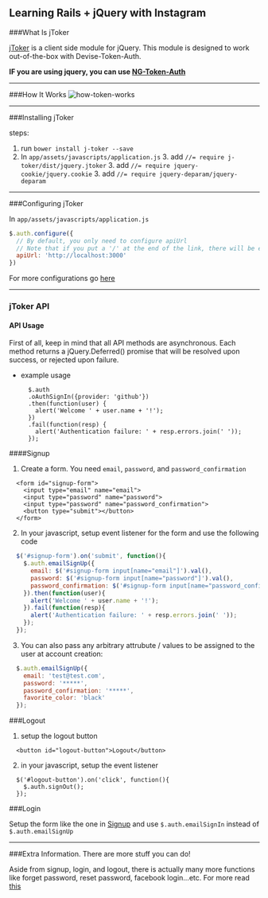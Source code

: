 ## Learning Rails + jQuery with Instagram

###What Is jToker

[jToker](https://github.com/lynndylanhurley/j-toker) is a client side module for jQuery. This module is designed to work out-of-the-box with Devise-Token-Auth.

**IF you are using jquery, you can use [NG-Token-Auth](https://github.com/lynndylanhurley/ng-token-auth)**

---
###How It Works
![how-token-works](https://github.com/lynndylanhurley/ng-token-auth/raw/master/test/app/images/flow/token-update-detail.jpg)

---
###Installing jToker

steps:

1. run `bower install j-toker --save`
2. In `app/assets/javascripts/application.js`
    3. add `//= require j-toker/dist/jquery.jtoker`
    3. add `//= require jquery-cookie/jquery.cookie`
    3. add `//= require jquery-deparam/jquery-deparam`

---
###Configuring jToker

In `app/assets/javascripts/application.js`

```js
$.auth.configure({
  // By default, you only need to configure apiUrl
  // Note that if you put a '/' at the end of the link, there will be errors when calling the api
  apiUrl: 'http://localhost:3000'
})
```

For more configurations go [here](https://github.com/lynndylanhurley/j-toker#configuration)

---
### jToker API

#### API Usage
First of all, keep in mind that all API methods are asynchronous. Each method returns a jQuery.Deferred() promise that will be resolved upon success, or rejected upon failure.

- example usage

  ```
    $.auth
    .oAuthSignIn({provider: 'github'})
    .then(function(user) {
      alert('Welcome ' + user.name + '!');
    })
    .fail(function(resp) {
      alert('Authentication failure: ' + resp.errors.join(' '));
    });
  ```

<a name="signup"></a>
####Signup

1. Create a form. You need `email`, `password`, and `password_confirmation`

  ```
    <form id="signup-form">
      <input type="email" name="email">
      <input type="password" name="password">
      <input type="password" name="password_confirmation">
      <button type="submit"></button>
    </form>
  ```


2. In your javascript, setup event listener for the form and use the following code

  ```javascript
    $('#signup-form').on('submit', function(){
      $.auth.emailSignUp({
        email: $('#signup-form input[name="email"]').val(),
        password: $('#signup-form input[name="password"]').val(),
        password_confirmation: $('#signup-form input[name="password_confirmation"]').val()
      }).then(function(user){
        alert('Welcome ' + user.name + '!');
      }).fail(function(resp){
        alert('Authentication failure: ' + resp.errors.join(' '));
      });
    });
  ```

3. You can also pass any arbitrary attrubute / values to be assigned to the user at account creation:

  ```javascript
    $.auth.emailSignUp({
      email: 'test@test.com',
      password: '*****',
      password_confirmation: '*****',
      favorite_color: 'black'
    });
  ```

###Logout

1. setup the logout button

  ```
    <button id="logout-button">Logout</button>
  ```

2. in your javascript, setup the event listener

  ```
    $('#logout-button').on('click', function(){
      $.auth.signOut();
    });
  ```

###Login

Setup the form like the one in [Signup](#signup) and use `$.auth.emailSignIn` instead of `$.auth.emailSignUp`

---
###Extra Information. There are more stuff you can do!

Aside from signup, login, and logout, there is actually many more functions like forget password, reset password, facebook login...etc. For more read [this](https://github.com/lynndylanhurley/j-toker#api)
